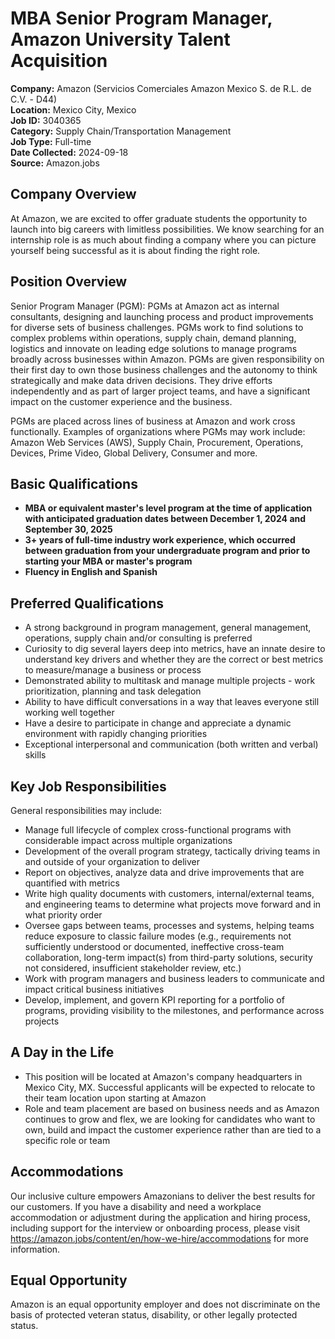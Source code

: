 # MBA Senior Program Manager, Amazon University Talent Acquisition

**Company:** Amazon (Servicios Comerciales Amazon Mexico S. de R.L. de C.V. - D44)  
**Location:** Mexico City, Mexico  
**Job ID:** 3040365  
**Category:** Supply Chain/Transportation Management  
**Job Type:** Full-time  
**Date Collected:** 2024-09-18  
**Source:** Amazon.jobs  

## Company Overview
At Amazon, we are excited to offer graduate students the opportunity to launch into big careers with limitless possibilities. We know searching for an internship role is as much about finding a company where you can picture yourself being successful as it is about finding the right role.

## Position Overview
Senior Program Manager (PGM): PGMs at Amazon act as internal consultants, designing and launching process and product improvements for diverse sets of business challenges. PGMs work to find solutions to complex problems within operations, supply chain, demand planning, logistics and innovate on leading edge solutions to manage programs broadly across businesses within Amazon. PGMs are given responsibility on their first day to own those business challenges and the autonomy to think strategically and make data driven decisions. They drive efforts independently and as part of larger project teams, and have a significant impact on the customer experience and the business.

PGMs are placed across lines of business at Amazon and work cross functionally. Examples of organizations where PGMs may work include: Amazon Web Services (AWS), Supply Chain, Procurement, Operations, Devices, Prime Video, Global Delivery, Consumer and more.

## Basic Qualifications
- **MBA or equivalent master's level program at the time of application with anticipated graduation dates between December 1, 2024 and September 30, 2025**
- **3+ years of full-time industry work experience, which occurred between graduation from your undergraduate program and prior to starting your MBA or master's program**
- **Fluency in English and Spanish**

## Preferred Qualifications
- A strong background in program management, general management, operations, supply chain and/or consulting is preferred
- Curiosity to dig several layers deep into metrics, have an innate desire to understand key drivers and whether they are the correct or best metrics to measure/manage a business or process
- Demonstrated ability to multitask and manage multiple projects - work prioritization, planning and task delegation
- Ability to have difficult conversations in a way that leaves everyone still working well together
- Have a desire to participate in change and appreciate a dynamic environment with rapidly changing priorities
- Exceptional interpersonal and communication (both written and verbal) skills

## Key Job Responsibilities
General responsibilities may include:
- Manage full lifecycle of complex cross-functional programs with considerable impact across multiple organizations
- Development of the overall program strategy, tactically driving teams in and outside of your organization to deliver
- Report on objectives, analyze data and drive improvements that are quantified with metrics
- Write high quality documents with customers, internal/external teams, and engineering teams to determine what projects move forward and in what priority order
- Oversee gaps between teams, processes and systems, helping teams reduce exposure to classic failure modes (e.g., requirements not sufficiently understood or documented, ineffective cross-team collaboration, long-term impact(s) from third-party solutions, security not considered, insufficient stakeholder review, etc.)
- Work with program managers and business leaders to communicate and impact critical business initiatives
- Develop, implement, and govern KPI reporting for a portfolio of programs, providing visibility to the milestones, and performance across projects

## A Day in the Life
- This position will be located at Amazon's company headquarters in Mexico City, MX. Successful applicants will be expected to relocate to their team location upon starting at Amazon
- Role and team placement are based on business needs and as Amazon continues to grow and flex, we are looking for candidates who want to own, build and impact the customer experience rather than are tied to a specific role or team

## Accommodations
Our inclusive culture empowers Amazonians to deliver the best results for our customers. If you have a disability and need a workplace accommodation or adjustment during the application and hiring process, including support for the interview or onboarding process, please visit https://amazon.jobs/content/en/how-we-hire/accommodations for more information.

## Equal Opportunity
Amazon is an equal opportunity employer and does not discriminate on the basis of protected veteran status, disability, or other legally protected status.